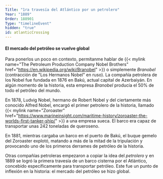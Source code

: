 ```yaml
---
Title: "1ra travesía del Atlántico por un petrolero"
Year: "1889"
Order: 188901
Type: "timelineEvent"
hidden: "true"
id: atlanticCrossing
---
```


#### El mercado del petróleo se vuelve global

Para ponerlos un poco en contexto, permítanme hablar de {{< mylink name="The Petroleum Production Company Nobel Brothers" href="https://en.wikipedia.org/wiki/Branobel" >}} o simplemente _Branobel_ (contracción de "Los Hermanos Nobel" en ruso). La compañía petrolera de los Nobel fue fundada en 1876 en Bakú, actual capital de Azerbaiyán. En algún momento de la historia, esta empresa _Branobel_ producía el 50% de todo el petróleo del mundo.

En 1878, Ludvig Nobel, hermano de Robert Nobel y del ciertamente más conocido Alfred Nobel, encargó el primer petrolero de la historia, llamado {{< mylink name="Zoroaster" href="https://www.marineinsight.com/maritime-history/zoroaster-the-worlds-first-tanker-ship/" >}} a una empresa sueca. El barco era capaz de transportar unas 242 toneladas de queroseno.

En 1881, mientras cargaba un barco en el puerto de Bakú, el buque gemelo del Zoroaster explotó, matando a más de la mitad de la tripulación y provocando uno de los primeros derrames de petróleo de la historia.

Otras compañías petroleras empezaron a copiar la idea del _petrolero_ y en 1889 se logró la primera travesía de un barco cisterna por el Atlántico, concebido específicamente para transportar petróleo. Este fue un punto de inflexión en la historia: el mercado del petróleo se hizo global.